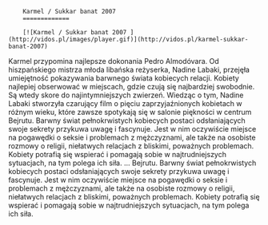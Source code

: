 
        Karmel / Sukkar banat 2007 
        =============
        
        [![Karmel / Sukkar banat 2007 ](http://vidos.pl/images/player.gif)](http://vidos.pl/karmel-sukkar-banat-2007)
        
        
 Karmel przypomina najlepsze dokonania Pedro Almodóvara. Od hiszpańskiego mistrza młoda libańska reżyserka, Nadine Labaki, przejęła umiejętność pokazywania barwnego świata kobiecych relacji. Kobiety najlepiej obserwować w miejscach, gdzie czują się najbardziej swobodnie. Są wtedy skore do najintymniejszych zwierzeń. Wiedząc o tym, Nadine Labaki stworzyła czarujący film o pięciu zaprzyjaźnionych kobietach w różnym wieku, które zawsze spotykają się w salonie piękności w centrum Bejrutu. Barwny świat pełnokrwistych kobiecych postaci odsłaniających swoje sekrety przykuwa uwagę i fascynuje. Jest w nim oczywiście miejsce na pogawędki o seksie i problemach z mężczyznami, ale także na osobiste rozmowy o religii, niełatwych relacjach z bliskimi, poważnych problemach. Kobiety potrafią się wspierać i pomagają sobie w najtrudniejszych sytuacjach, na tym polega ich siła.   ... Bejrutu. Barwny świat pełnokrwistych kobiecych postaci odsłaniających swoje sekrety przykuwa uwagę i fascynuje. Jest w nim oczywiście miejsce na pogawędki o seksie i problemach z mężczyznami, ale także na osobiste rozmowy o religii, niełatwych relacjach z bliskimi, poważnych problemach. Kobiety potrafią się wspierać i pomagają sobie w najtrudniejszych sytuacjach, na tym polega ich siła.
    